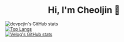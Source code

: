 <div align=center><h1>Hi, I'm Cheoljin 👋</h1></div> 

![devpcjin's GitHub stats](https://github-readme-stats.vercel.app/api?username=devpcjin&show_icons=true&theme=radical)  
[![Top Langs](https://github-readme-stats.vercel.app/api/top-langs/?username=devpcjin&layout=compact)](https://github.com/devpcjin)  
[![Velog's GitHub stats](https://velog-readme-stats.vercel.app/api/badge?name=pc_jin)](https://velog.io/@pc_jin) 


<!--
**devpcjin/devpcjin** is a ✨ _special_ ✨ repository because its `README.md` (this file) appears on your GitHub profile.

Here are some ideas to get you started:

- 🔭 I’m currently working on ...
- 🌱 I’m currently learning ...
- 👯 I’m looking to collaborate on ...
- 🤔 I’m looking for help with ...
- 💬 Ask me about ...
- 📫 How to reach me: ...
- 😄 Pronouns: ...
- ⚡ Fun fact: ...
-->
